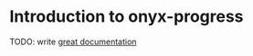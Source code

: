 # Introduction to onyx-progress

TODO: write [great documentation](http://jacobian.org/writing/what-to-write/)
